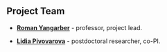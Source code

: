 
## Project Team

- [__Roman Yangarber__](https://researchportal.helsinki.fi/fi/persons/roman-yangarber) - professor, project lead.

- [__Lidia Pivovarova__](https://researchportal.helsinki.fi/en/persons/lidia-pivovarova) - postdoctoral researcher, co-PI.
